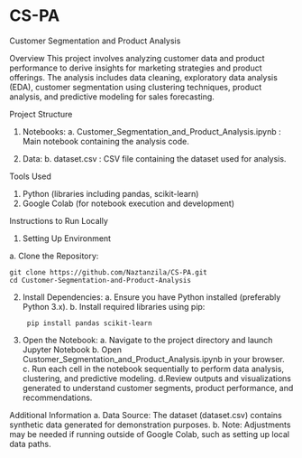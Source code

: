# CS-PA
Customer Segmentation and Product Analysis

Overview
This project involves analyzing customer data and product performance to derive insights for marketing strategies and product offerings. The analysis includes data cleaning, exploratory data analysis (EDA), customer segmentation using clustering techniques, product analysis, and predictive modeling for sales forecasting.

Project Structure

1. Notebooks:
   a. Customer_Segmentation_and_Product_Analysis.ipynb : Main notebook containing the analysis code.

2. Data:
   b. dataset.csv : CSV file containing the dataset used for analysis.

Tools Used
   1. Python (libraries including pandas, scikit-learn)
   2. Google Colab (for notebook execution and development)

Instructions to Run Locally

   1. Setting Up Environment

   a. Clone the Repository:

    git clone https://github.com/Naztanzila/CS-PA.git
    cd Customer-Segmentation-and-Product-Analysis

   2. Install Dependencies:
     a. Ensure you have Python installed (preferably Python 3.x).
     b. Install required libraries using pip:

           pip install pandas scikit-learn

   3. Open the Notebook:
     a. Navigate to the project directory and launch Jupyter Notebook
     b. Open Customer_Segmentation_and_Product_Analysis.ipynb in your browser.
     c. Run each cell in the notebook sequentially to perform data analysis, clustering, and predictive modeling.
     d.Review outputs and visualizations generated to understand customer segments, product performance, and recommendations.

Additional Information
  a. Data Source: The dataset (dataset.csv) contains synthetic data generated for demonstration purposes.
  b. Note: Adjustments may be needed if running outside of Google Colab, such as setting up local data paths.
